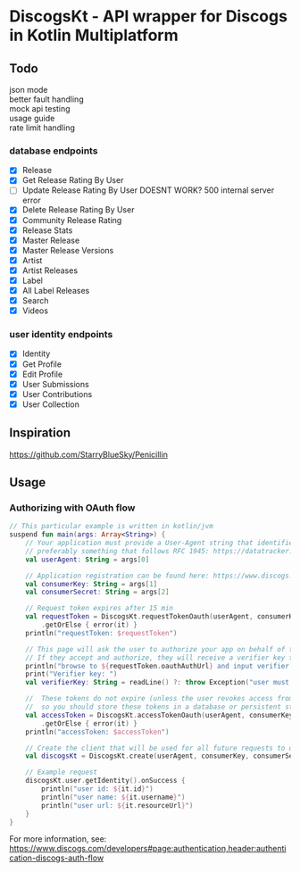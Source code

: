 # DiscogsKt - API wrapper for Discogs in Kotlin Multiplatform

## Todo
json mode  
better fault handling  
mock api testing  
usage guide  
rate limit handling  

### database endpoints
- [x] Release
- [x] Get Release Rating By User  
- [ ] Update Release Rating By User DOESNT WORK? 500 internal server error  
- [x] Delete Release Rating By User  
- [x] Community Release Rating  
- [x] Release Stats  
- [x] Master Release  
- [x] Master Release Versions  
- [x] Artist  
- [x] Artist Releases  
- [x] Label  
- [x] All Label Releases  
- [x] Search  
- [x] Videos  

### user identity endpoints
- [x] Identity
- [x] Get Profile
- [x] Edit Profile
- [x] User Submissions
- [x] User Contributions
- [x] User Collection

## Inspiration
https://github.com/StarryBlueSky/Penicillin

## Usage

### Authorizing with OAuth flow

```kotlin
// This particular example is written in kotlin/jvm 
suspend fun main(args: Array<String>) {
    // Your application must provide a User-Agent string that identifies itself,
    // preferably something that follows RFC 1945: https://datatracker.ietf.org/doc/html/rfc1945#section-3.7
    val userAgent: String = args[0]

    // Application registration can be found here: https://www.discogs.com/settings/developers
    val consumerKey: String = args[1]
    val consumerSecret: String = args[2]

    // Request token expires after 15 min
    val requestToken = DiscogsKt.requestTokenOauth(userAgent, consumerKey, consumerSecret)
        .getOrElse { error(it) }
    println("requestToken: $requestToken")

    // This page will ask the user to authorize your app on behalf of their Discogs account.
    // If they accept and authorize, they will receive a verifier key to use as verification
    println("browse to ${requestToken.oauthAuthUrl} and input verifier key")
    print("Verifier key: ")
    val verifierKey: String = readLine() ?: throw Exception("user must input verifier key")

    //  These tokens do not expire (unless the user revokes access from your app),
    //  so you should store these tokens in a database or persistent storage to make future requests signed with OAuth
    val accessToken = DiscogsKt.accessTokenOauth(userAgent, consumerKey, consumerSecret, requestToken, verifierKey)
        .getOrElse { error(it) }
    println("accessToken: $accessToken")

    // Create the client that will be used for all future requests to discogs endpoints
    val discogsKt = DiscogsKt.create(userAgent, consumerKey, consumerSecret, accessToken)

    // Example request
    discogsKt.user.getIdentity().onSuccess {
        println("user id: ${it.id}")
        println("user name: ${it.username}")
        println("user url: ${it.resourceUrl}")
    }
}
```

For more information, see: https://www.discogs.com/developers#page:authentication,header:authentication-discogs-auth-flow